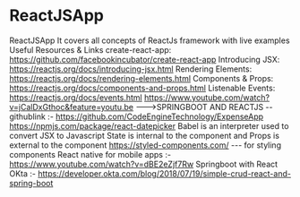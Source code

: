 # ReactJSApp
ReactJSApp
It covers all concepts of ReactJs framework with live examples
Useful Resources & Links
create-react-app: https://github.com/facebookincubator/create-react-app
Introducing JSX: https://reactjs.org/docs/introducing-jsx.html
Rendering Elements: https://reactjs.org/docs/rendering-elements.html
Components & Props: https://reactjs.org/docs/components-and-props.html
Listenable Events: https://reactjs.org/docs/events.html
https://www.youtube.com/watch?v=jCalDxGthoc&feature=youtu.be --->SPRINGBOOT AND REACTJS --githublink :- https://github.com/CodeEngineTechnology/ExpenseApp
https://npmjs.com/package/react-datepicker
Babel is an interpreter used to convert JSX to Javascript
State is internal to the component and Props is external to the component
https://styled-components.com/  --- for styling components
React native for mobile apps :- https://www.youtube.com/watch?v=dBE2eZjf7Rw
Springboot with React OKta :- https://developer.okta.com/blog/2018/07/19/simple-crud-react-and-spring-boot
